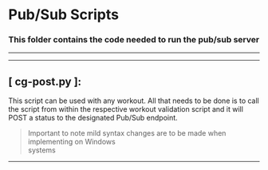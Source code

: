# Pub/Sub Scripts
### This folder contains the code needed to run the pub/sub server

---
---
## [ cg-post.py ]:   
This script can be used with any workout. All that needs to be done is to call the script
from within the respective workout validation script and it will POST a status to the
designated Pub/Sub endpoint.   
  > Important to note mild syntax changes are to be made when implementing on Windows   
  > systems
---
